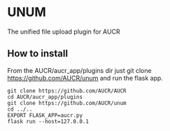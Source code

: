 # UNUM

The unified file upload plugin for AUCR


## How to install

From the AUCR/aucr_app/plugins dir just git clone https://github.com/AUCR/unum and run the flask app.

    git clone https://github.com/AUCR/AUCR
    cd AUCR/aucr_app/plugins
    git clone https://github.com/AUCR/unum
    cd ../..
    EXPORT FLASK_APP=aucr.py
    flask run --host=127.0.0.1